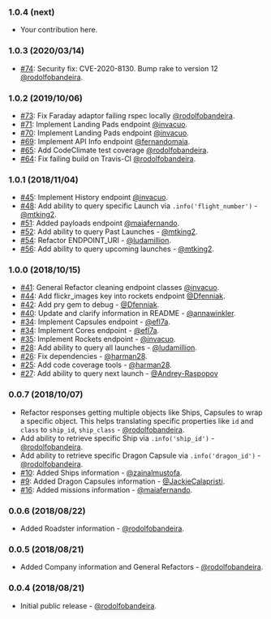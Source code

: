 ### 1.0.4 (next)

* Your contribution here.

### 1.0.3 (2020/03/14)

* [#74](https://github.com/rodolfobandeira/spacex/pull/74): Security fix: CVE-2020-8130. Bump rake to version 12 [@rodolfobandeira](https://github.com/rodolfobandeira).

### 1.0.2 (2019/10/06)

* [#73](https://github.com/rodolfobandeira/spacex/pull/73): Fix Faraday adaptor failing rspec locally [@rodolfobandeira](https://github.com/rodolfobandeira).
* [#71](https://github.com/rodolfobandeira/spacex/pull/71): Implement Landing Pads endpoint [@invacuo](https://github.com/invacuo).
* [#70](https://github.com/rodolfobandeira/spacex/pull/70): Implement Landing Pads endpoint [@invacuo](https://github.com/invacuo).
* [#69](https://github.com/rodolfobandeira/spacex/pull/69): Implement API Info endpoint [@fernandomaia](https://github.com/fernandomaia).
* [#65](https://github.com/rodolfobandeira/spacex/pull/65): Add CodeClimate test coverage [@rodolfobandeira](https://github.com/rodolfobandeira).
* [#64](https://github.com/rodolfobandeira/spacex/pull/64): Fix failing build on Travis-CI [@rodolfobandeira](https://github.com/rodolfobandeira).

### 1.0.1 (2018/11/04)

* [#45](https://github.com/rodolfobandeira/spacex/pull/45): Implement History endpoint [@invacuo](https://github.com/invacuo).
* [#48](https://github.com/rodolfobandeira/spacex/pull/48): Add ability to query specific Launch via `.info('flight_number')` - [@mtking2](https://github.com/mtking2).
* [#51](https://github.com/rodolfobandeira/spacex/pull/51): Added payloads endpoint [@maiafernando](https://github.com/maiafernando).
* [#52](https://github.com/rodolfobandeira/spacex/pull/52): Add ability to query Past Launches - [@mtking2](https://github.com/mtking2).
* [#54](https://github.com/rodolfobandeira/spacex/pull/54): Refactor ENDPOINT_URI - [@ludamillion](https://github.com/ludamillion).
* [#56](https://github.com/rodolfobandeira/spacex/pull/56): Add ability to query upcoming launches - [@mtking2](https://github.com/mtking2).


### 1.0.0 (2018/10/15)

* [#41](https://github.com/rodolfobandeira/spacex/pull/41): General Refactor cleaning endpoint classes [@invacuo](https://github.com/invacuo).
* [#44](https://github.com/rodolfobandeira/spacex/pull/44): Add flickr_images key into rockets endpoint [@Dfenniak](https://github.com/Dfenniak).
* [#42](https://github.com/rodolfobandeira/spacex/pull/42): Add pry gem to debug - [@Dfenniak](https://github.com/Dfenniak).
* [#40](https://github.com/rodolfobandeira/spacex/pull/40): Update and clarify information in README - [@annawinkler](https://github.com/annawinkler).
* [#34](https://github.com/rodolfobandeira/spacex/pull/34): Implement Capsules endpoint - [@efl7a](https://github.com/efl7a).
* [#34](https://github.com/rodolfobandeira/spacex/pull/34): Implement Cores endpoint - [@efl7a](https://github.com/efl7a).
* [#35](https://github.com/rodolfobandeira/spacex/pull/35): Implement Rockets endpoint - [@invacuo](https://github.com/invacuo).
* [#28](https://github.com/rodolfobandeira/spacex/pull/28): Add ability to query all launches - [@ludamillion](https://github.com/ludamillion).
* [#26](https://github.com/rodolfobandeira/spacex/pull/26): Fix dependencies - [@harman28](https://github.com/harman28).
* [#25](https://github.com/rodolfobandeira/spacex/pull/25): Add code coverage tools - [@harman28](https://github.com/harman28).
* [#27](https://github.com/rodolfobandeira/spacex/pull/27): Add ability to query next launch - [@Andrey-Raspopov](https://github.com/Andrey-Raspopov)


### 0.0.7 (2018/10/07)

* Refactor responses getting multiple objects like Ships, Capsules to wrap a specific object. This helps translating specific properties like `id` and `class` to `ship_id`, `ship_class` - [@rodolfobandeira](https://github.com/rodolfobandeira).
* Add ability to retrieve specific Ship via `.info('ship_id')` - [@rodolfobandeira](https://github.com/rodolfobandeira).
* Add ability to retrieve specific Dragon Capsule via `.info('dragon_id')` - [@rodolfobandeira](https://github.com/rodolfobandeira).
* [#10](https://github.com/rodolfobandeira/spacex/pull/10): Added Ships information - [@zainalmustofa](https://github.com/zainalmustofa).
* [#9](https://github.com/rodolfobandeira/spacex/pull/9): Added Dragon Capsules information - [@JackieCalapristi](https://github.com/JackieCalapristi).
* [#16](https://github.com/rodolfobandeira/spacex/pull/16): Added missions information - [@maiafernando](https://github.com/maiafernando).


### 0.0.6 (2018/08/22)

* Added Roadster information - [@rodolfobandeira](https://github.com/rodolfobandeira).


### 0.0.5 (2018/08/21)

* Added Company information and General Refactors - [@rodolfobandeira](https://github.com/rodolfobandeira).


### 0.0.4 (2018/08/21)

* Initial public release - [@rodolfobandeira](https://github.com/rodolfobandeira).
